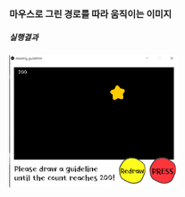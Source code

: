 ### 마우스로 그린 경로를 따라 움직이는 이미지
##### 실행결과
<img src = "../../imgs/result_drawing_guideline.PNG" width="60%" height="60%">
